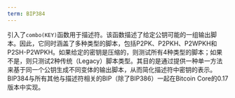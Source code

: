 ```yaml
---
term: BIP384
---
```


引入了`combo(KEY)`函数用于描述符。该函数描述了给定公钥可能的一组输出脚本。因此，它同时涵盖了多种类型的脚本，包括P2PK、P2PKH、P2WPKH和P2SH-P2WPKH。如果给定的密钥是压缩的，则测试所有4种类型的脚本；如果不是，则只测试2种传统（Legacy）脚本类型。其目的是通过提供一种单一方法来基于同一个公钥生成不同变体的输出脚本，从而简化描述符中密钥的表示。BIP384与所有其他与描述符相关的BIP（除了BIP386）一起在Bitcoin Core的0.17版本中实现。